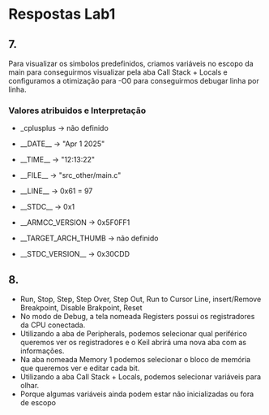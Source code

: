 # Respostas Lab1

## 7.
Para visualizar os simbolos predefinidos, criamos variáveis no escopo da main para conseguirmos visualizar pela aba Call Stack + Locals e configuramos a otimização para -O0 para conseguirmos debugar linha por linha.

### Valores atribuidos e Interpretação
- \_cplusplus -> não definido

- \_\_DATE\_\_ -> "Apr 1 2025"

- \_\_TIME\_\_ -> "12:13:22"

- \_\_FILE\_\_ -> "src_other/main.c"

- \_\_LINE\_\_ -> 0x61 = 97

- \_\_STDC\_\_ -> 0x1

- \_\_ARMCC\_VERSION -> 0x5F0FF1

- \_\_TARGET\_ARCH\_THUMB -> não definido

- \_\_STDC_VERSION\_\_ -> 0x30CDD

## 8.
- Run, Stop, Step, Step Over, Step Out, Run to Cursor Line, insert/Remove Breakpoint, Disable Brakpoint, Reset
- No modo de Debug, a tela nomeada Registers possui os registradores da CPU conectada.
- Utilizando a aba de Peripherals, podemos selecionar qual periférico queremos ver os registradores e o Keil abrirá uma nova aba com as informações.
- Na aba nomeada Memory 1 podemos selecionar o bloco de memória que queremos ver e editar cada bit.
- Utilizando a aba Call Stack + Locals, podemos selecionar variáveis para olhar.
- Porque algumas variáveis ainda podem estar não inicializadas ou fora de escopo